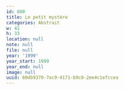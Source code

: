 ```yaml
---
id: 680
title: Le petit mystére
categories: Abstrait
w: 41
h: 33
location: null
note: null
file: null
year: '1999'
year_start: 1999
year_end: null
image: null
uuid: 60db9370-7ac9-4171-b9c0-2ee4c1efccea
---
```


